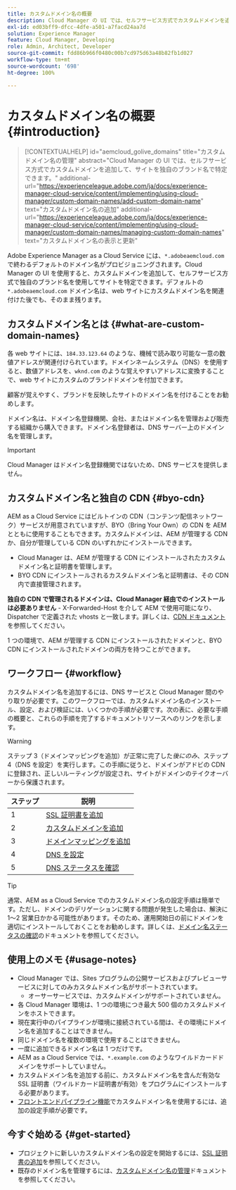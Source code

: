 ```yaml
---
title: カスタムドメイン名の概要
description: Cloud Manager の UI では、セルフサービス方式でカスタムドメインを追加して、サイトを独自のブランド名で特定できます。
exl-id: ed03bff9-dfcc-4dfe-a501-a7facd24aa7d
solution: Experience Manager
feature: Cloud Manager, Developing
role: Admin, Architect, Developer
source-git-commit: fdd86b966f0480c00b7cd975d63a48b82fb1d027
workflow-type: tm+mt
source-wordcount: '698'
ht-degree: 100%

---
```



# カスタムドメイン名の概要 {#introduction}

>[!CONTEXTUALHELP]
>id="aemcloud_golive_domains"
>title="カスタムドメイン名の管理"
>abstract="Cloud Manager の UI では、セルフサービス方式でカスタムドメインを追加して、サイトを独自のブランド名で特定できます。"
>additional-url="https://experienceleague.adobe.com/ja/docs/experience-manager-cloud-service/content/implementing/using-cloud-manager/custom-domain-names/add-custom-domain-name" text="カスタムドメイン名の追加"
>additional-url="https://experienceleague.adobe.com/ja/docs/experience-manager-cloud-service/content/implementing/using-cloud-manager/custom-domain-names/managing-custom-domain-names" text="カスタムドメイン名の表示と更新"

Adobe Experience Manager as a Cloud Service には、`*.adobeaemcloud.com` で終わるデフォルトのドメイン名がプロビジョニングされます。Cloud Manager の UI を使用すると、カスタムドメインを追加して、セルフサービス方式で独自のブランド名を使用してサイトを特定できます。デフォルトの `*.adobeaemcloud.com` ドメイン名は、web サイトにカスタムドメイン名を関連付けた後でも、そのまま残ります。

## カスタムドメイン名とは {#what-are-custom-domain-names}

各 web サイトには、`184.33.123.64` のような、機械で読み取り可能な一意の数値アドレスが関連付けられています。ドメインネームシステム（DNS）を使用すると、数値アドレスを、`wknd.com` のような覚えやすいアドレスに変換することで、web サイトにカスタムのブランドドメインを付加できます。

顧客が覚えやすく、ブランドを反映したサイトのドメイン名を付けることをお勧めします。

ドメイン名は、ドメイン名登録機関、会社、またはドメイン名を管理および販売する組織から購入できます。ドメイン名登録者は、DNS サーバー上のドメイン名を管理します。

>[!IMPORTANT]
>
>Cloud Manager はドメイン名登録機関ではないため、DNS サービスを提供しません。

## カスタムドメイン名と独自の CDN {#byo-cdn}

AEM as a Cloud Service にはビルトインの CDN（コンテンツ配信ネットワーク）サービスが用意されていますが、BYO（Bring Your Own）の CDN を AEM とともに使用することもできます。カスタムドメインは、AEM が管理する CDN か、自分が管理している CDN のいずれかにインストールできます。

* Cloud Manager は、AEM が管理する CDN にインストールされたカスタムドメイン名と証明書を管理します。
* BYO CDN にインストールされるカスタムドメイン名と証明書は、その CDN 内で直接管理されます。

**独自の CDN で管理されるドメインは、Cloud Manager 経由でのインストールは必要ありません** - X-Forwarded-Host を介して AEM で使用可能になり、Dispatcher で定義された vhosts と一致します。詳しくは、[CDN ドキュメント](/help/implementing/dispatcher/cdn.md)を参照してください。

1 つの環境で、AEM が管理する CDN にインストールされたドメインと、BYO CDN にインストールされたドメインの両方を持つことができます。

## ワークフロー {#workflow}

カスタムドメイン名を追加するには、DNS サービスと Cloud Manager 間のやり取りが必要です。このワークフローでは、カスタムドメイン名のインストール、設定、および検証には、いくつかの手順が必要です。次の表に、必要な手順の概要と、これらの手順を完了するドキュメントリソースへのリンクを示します。

>[!WARNING]
>
>ステップ 3（ドメインマッピングを追加）が正常に完了した&#x200B;*後にのみ*、ステップ 4（DNS を設定）を実行します。この手順に従うと、ドメインがアドビの CDN に登録され、正しいルーティングが設定され、サイトがドメインのテイクオーバーから保護されます。

| ステップ | 説明 |
| --- | --- |
| 1 | [SSL 証明書を追加](/help/implementing/cloud-manager/managing-ssl-certifications/add-ssl-certificate.md) |
| 2 | [カスタムドメインを追加](/help/implementing/cloud-manager/custom-domain-names/add-custom-domain-name.md) |
| 3 | [ドメインマッピングを追加](/help/implementing/cloud-manager/custom-domain-names/add-custom-domain-name.md) |
| 4 | [DNS を設定](/help/implementing/cloud-manager/custom-domain-names/add-custom-domain-name.md#config-dns) |
| 5 | [DNS ステータスを確認](/help/implementing/cloud-manager/custom-domain-names/check-dns-record-status.md) |

>[!TIP]
>
>通常、AEM as a Cloud Service でのカスタムドメイン名の設定手順は簡単です。ただし、ドメインのデリゲーションに関する問題が発生した場合は、解決に 1～2 営業日かかる可能性があります。そのため、運用開始日の前にドメインを適切にインストールしておくことをお勧めします。詳しくは、[ドメイン名ステータスの確認](/help/implementing/cloud-manager/custom-domain-names/check-domain-name-status.md)のドキュメントを参照してください。

## 使用上のメモ {#usage-notes}

* Cloud Manager では、Sites プログラムの公開サービスおよびプレビューサービスに対してのみカスタムドメイン名がサポートされています。
   * オーサーサービスでは、カスタムドメインがサポートされていません。
* 各 Cloud Manager 環境は、1 つの環境につき最大 500 個のカスタムドメインをホストできます。
* 現在実行中のパイプラインが環境に接続されている間は、その環境にドメイン名を追加することはできません。
* 同じドメイン名を複数の環境で使用することはできません。
* 一度に追加できるドメイン名は 1 つだけです。
* AEM as a Cloud Service では、`*.example.com` のようなワイルドカードドメインをサポートしていません。
* カスタムドメイン名を追加する前に、カスタムドメイン名を含んだ有効な SSL 証明書（ワイルドカード証明書が有効）をプログラムにインストールする必要があります。
* [フロントエンドパイプライン機能](/help/sites-cloud/administering/site-creation/enable-front-end-pipeline.md#custom-domains)でカスタムドメイン名を使用するには、追加の設定手順が必要です。

## 今すぐ始める {#get-started}

* プロジェクトに新しいカスタムドメイン名の設定を開始するには、[SSL 証明書の追加](/help/implementing/cloud-manager/managing-ssl-certifications/add-ssl-certificate.md)を参照してください。
* 既存のドメイン名を管理するには、[カスタムドメイン名の管理](/help/implementing/cloud-manager/custom-domain-names/managing-custom-domain-names.md)ドキュメントを参照してください。
